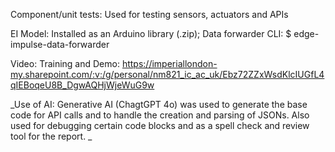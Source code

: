 Component/unit tests: Used for testing sensors, actuators and APIs

EI Model: Installed as an Arduino library (.zip); Data forwarder CLI: $ edge-impulse-data-forwarder

Video: Training and Demo: https://imperiallondon-my.sharepoint.com/:v:/g/personal/nm821_ic_ac_uk/Ebz72ZZxWsdKlcIUGfL4qIEBoqeU8B_DgwAQHjWjeWuG9w

_Use of AI: Generative AI (ChagtGPT 4o) was used to generate the base code for API calls and to handle the creation and parsing of JSONs. Also used for debugging certain code blocks and as a spell check and review tool for the report. _
